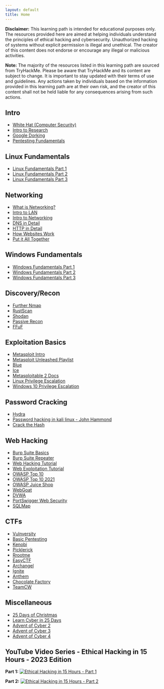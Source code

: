 ```yaml
---
layout: default
title: Home
---
```


**Disclaimer:** This learning path is intended for educational purposes only. The resources provided here are aimed at helping individuals understand the principles of ethical hacking and cybersecurity. Unauthorized hacking of systems without explicit permission is illegal and unethical. The creator of this content does not endorse or encourage any illegal or malicious activities. 

**Note:** The majority of the resources listed in this learning path are sourced from TryHackMe. Please be aware that TryHackMe and its content are subject to change. It is important to stay updated with their terms of use and guidelines. Any actions taken by individuals based on the information provided in this learning path are at their own risk, and the creator of this content shall not be held liable for any consequences arising from such actions.

## Intro
- [White Hat (Computer Security)](https://en.wikipedia.org/wiki/White_hat_(computer_security))
- [Intro to Research](https://tryhackme.com/room/introtoresearch)
- [Google Dorking](https://tryhackme.com/room/googledorking)
- [Pentesting Fundamentals](https://tryhackme.com/room/pentestingfundamentals)

## Linux Fundamentals
- [Linux Fundamentals Part 1](https://tryhackme.com/room/linuxfundamentalspart1)
- [Linux Fundamentals Part 2](https://tryhackme.com/room/linuxfundamentalspart2)
- [Linux Fundamentals Part 3](https://tryhackme.com/room/linuxfundamentalspart3)

## Networking
- [What is Networking?](https://tryhackme.com/room/whatisnetworking)
- [Intro to LAN](https://tryhackme.com/room/introtolan)
- [Intro to Networking](https://tryhackme.com/room/introtonetworking)
- [DNS in Detail](https://tryhackme.com/room/dnsindetail)
- [HTTP in Detail](https://tryhackme.com/room/httpindetail)
- [How Websites Work](https://www.youtube.com/watch?v=iWoiwFRLV4I)
- [Put it All Together](https://www.youtube.com/watch?v=Aa_FAA3v22g)

## Windows Fundamentals
- [Windows Fundamentals Part 1](https://tryhackme.com/room/windowsfundamentals1xbx)
- [Windows Fundamentals Part 2](https://tryhackme.com/room/windowsfundamentals2x0x)
- [Windows Fundamentals Part 3](https://tryhackme.com/room/windowsfundamentals3xzx)

## Discovery/Recon
- [Further Nmap](https://tryhackme.com/room/furthernmap)
- [RustScan](https://tryhackme.com/room/rustscan)
- [Shodan](https://tryhackme.com/room/shodan)
- [Passive Recon](https://tryhackme.com/room/passiverecon)
- [FFuF](https://tryhackme.com/room/ffuf)

## Exploitation Basics
- [Metasploit Intro](https://tryhackme.com/room/metasploitintro)
- [Metasploit Unleashed Playlist](https://youtube.com/playlist?list=PLBf0hzazHTGN31ZPTzBbk70bohTYT7HSm)
- [Blue](https://tryhackme.com/room/blue)
- [Ice](https://tryhackme.com/room/ice)
- [Metasploitable 2 Docs](https://docs.rapid7.com/metasploit/metasploitable-2/)
- [Linux Privilege Escalation](https://tryhackme.com/room/linuxprivesc)
- [Windows 10 Privilege Escalation](https://tryhackme.com/room/windows10privesc)

## Password Cracking
- [Hydra](https://tryhackme.com/room/hydra)
- [Password hacking in kali linux - John Hammond](https://youtu.be/4X5aoQ8i-_g?si=rhIlzQPf-js6NdYo)
- [Crack the Hash](https://tryhackme.com/room/crackthehash)

## Web Hacking
- [Burp Suite Basics](https://tryhackme.com/room/burpsuitebasics)
- [Burp Suite Repeater](https://tryhackme.com/room/burpsuiterepeater)
- [Web Hacking Tutorial](https://youtu.be/G3hpAeoZ4ek?si=Vbzl564Gc1Ii27Ai)
- [Web Exploitation Tutorial](https://www.youtube.com/watch?v=nXm324qSfRA)
- [OWASP Top 10](https://tryhackme.com/room/owasptop10)
- [OWASP Top 10 2021](https://tryhackme.com/room/owasptop102021)
- [OWASP Juice Shop](https://tryhackme.com/room/owaspjuiceshop)
- [WebGoat](https://tryhackme.com/room/webgoat)
- [DVWA](https://tryhackme.com/room/dvwa)
- [PortSwigger Web Security](https://portswigger.net/web-security)
- [SQLMap](https://tryhackme.com/room/sqlmap)

## CTFs
- [Vulnversity](https://tryhackme.com/room/vulnversity)
- [Basic Pentesting](https://tryhackme.com/room/basicpentestingjt)
- [Kenobi](https://tryhackme.com/room/kenobi)
- [Picklerick](https://tryhackme.com/room/picklerick)
- [Rrootme](https://tryhackme.com/room/rrootme)
- [EasyCTF](https://tryhackme.com/room/easyctf)
- [Archangel](https://tryhackme.com/room/archangel)
- [Ignite](https://tryhackme.com/room/ignite)
- [Anthem](https://tryhackme.com/room/anthem)
- [Chocolate Factory](https://tryhackme.com/room/chocolatefactory)
- [TeamCW](https://tryhackme.com/room/teamcw)

## Miscellaneous
- [25 Days of Christmas](https://tryhackme.com/room/25daysofchristmas)
- [Learn Cyber in 25 Days](https://tryhackme.com/room/learncyberin25days)
- [Advent of Cyber 2](https://tryhackme.com/room/adventofcyber2)
- [Advent of Cyber 3](https://tryhackme.com/room/adventofcyber3)
- [Advent of Cyber 4](https://tryhackme.com/room/adventofcyber4)


## YouTube Video Series - Ethical Hacking in 15 Hours - 2023 Edition

**Part 1:**
[![Ethical Hacking in 15 Hours - Part 1](https://img.youtube.com/vi/3FNYvj2U0HM/0.jpg)](https://youtu.be/3FNYvj2U0HM?si=Q2H8EvwP99yxs172)

**Part 2:**
[![Ethical Hacking in 15 Hours - Part 2](https://img.youtube.com/vi/sH4JCwjybGs/0.jpg)](https://www.youtube.com/watch?v=sH4JCwjybGs)
